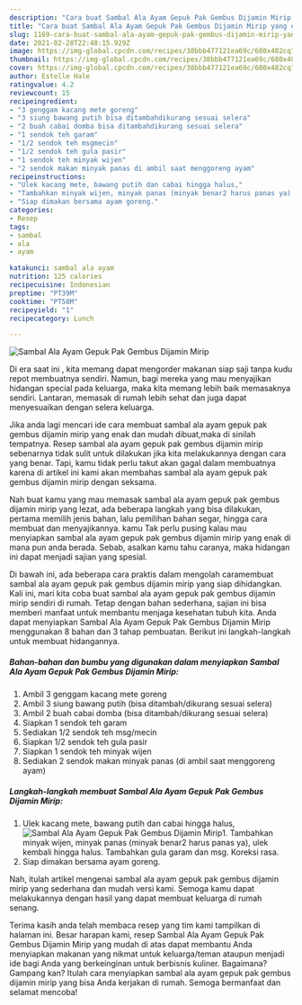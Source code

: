 ```yaml
---
description: "Cara buat Sambal Ala Ayam Gepuk Pak Gembus Dijamin Mirip yang enak dan Mudah Dibuat"
title: "Cara buat Sambal Ala Ayam Gepuk Pak Gembus Dijamin Mirip yang enak dan Mudah Dibuat"
slug: 1169-cara-buat-sambal-ala-ayam-gepuk-pak-gembus-dijamin-mirip-yang-enak-dan-mudah-dibuat
date: 2021-02-28T22:48:15.929Z
image: https://img-global.cpcdn.com/recipes/38bbb477121ea69c/680x482cq70/sambal-ala-ayam-gepuk-pak-gembus-dijamin-mirip-foto-resep-utama.jpg
thumbnail: https://img-global.cpcdn.com/recipes/38bbb477121ea69c/680x482cq70/sambal-ala-ayam-gepuk-pak-gembus-dijamin-mirip-foto-resep-utama.jpg
cover: https://img-global.cpcdn.com/recipes/38bbb477121ea69c/680x482cq70/sambal-ala-ayam-gepuk-pak-gembus-dijamin-mirip-foto-resep-utama.jpg
author: Estelle Hale
ratingvalue: 4.2
reviewcount: 15
recipeingredient:
- "3 genggam kacang mete goreng"
- "3 siung bawang putih bisa ditambahdikurang sesuai selera"
- "2 buah cabai domba bisa ditambahdikurang sesuai selera"
- "1 sendok teh garam"
- "1/2 sendok teh msgmecin"
- "1/2 sendok teh gula pasir"
- "1 sendok teh minyak wijen"
- "2 sendok makan minyak panas di ambil saat menggoreng ayam"
recipeinstructions:
- "Ulek kacang mete, bawang putih dan cabai hingga halus,"
- "Tambahkan minyak wijen, minyak panas (minyak benar2 harus panas ya), ulek kembali hingga halus. Tambahkan gula garam dan msg. Koreksi rasa."
- "Siap dimakan bersama ayam goreng."
categories:
- Resep
tags:
- sambal
- ala
- ayam

katakunci: sambal ala ayam 
nutrition: 125 calories
recipecuisine: Indonesian
preptime: "PT39M"
cooktime: "PT58M"
recipeyield: "1"
recipecategory: Lunch

---
```



![Sambal Ala Ayam Gepuk Pak Gembus Dijamin Mirip](https://img-global.cpcdn.com/recipes/38bbb477121ea69c/680x482cq70/sambal-ala-ayam-gepuk-pak-gembus-dijamin-mirip-foto-resep-utama.jpg)

Di era  saat ini , kita memang dapat mengorder makanan siap saji tanpa kudu repot membuatnya sendiri. Namun, bagi mereka yang mau menyajikan hidangan special pada keluarga, maka kita memang lebih baik memasaknya sendiri. Lantaran, memasak di rumah lebih sehat dan juga dapat menyesuaikan dengan selera keluarga.

Jika anda lagi mencari ide cara membuat sambal ala ayam gepuk pak gembus dijamin mirip yang enak dan mudah dibuat,maka di sinilah tempatnya. Resep sambal ala ayam gepuk pak gembus dijamin mirip  sebenarnya tidak sulit untuk dilakukan jika kita melakukannya dengan cara yang benar. Tapi, kamu tidak perlu takut akan gagal dalam membuatnya 
karena di artikel ini kami akan membahas sambal ala ayam gepuk pak gembus dijamin mirip dengan seksama.  



Nah buat kamu yang mau memasak sambal ala ayam gepuk pak gembus dijamin mirip yang lezat, ada beberapa langkah yang bisa dilakukan, pertama memilih jenis bahan, lalu pemilihan bahan segar, hingga cara membuat dan menyajikannya. kamu Tak perlu pusing kalau mau menyiapkan sambal ala ayam gepuk pak gembus dijamin mirip yang enak di mana pun anda berada. Sebab, asalkan kamu  tahu caranya, maka hidangan ini dapat menjadi sajian yang spesial.

Di bawah ini, ada beberapa cara praktis  dalam mengolah caramembuat sambal ala ayam gepuk pak gembus dijamin mirip yang siap dihidangkan. Kali ini, mari kita coba buat sambal ala ayam gepuk pak gembus dijamin mirip sendiri di rumah. Tetap dengan bahan sederhana, sajian ini bisa memberi manfaat untuk membantu menjaga kesehatan tubuh kita. Anda dapat menyiapkan Sambal Ala Ayam Gepuk Pak Gembus Dijamin Mirip menggunakan 8 bahan dan 3 tahap pembuatan. Berikut ini langkah-langkah untuk membuat hidangannya.

<!--inarticleads1-->

##### Bahan-bahan dan bumbu yang digunakan dalam menyiapkan Sambal Ala Ayam Gepuk Pak Gembus Dijamin Mirip:

1. Ambil 3 genggam kacang mete goreng
1. Ambil 3 siung bawang putih (bisa ditambah/dikurang sesuai selera)
1. Ambil 2 buah cabai domba (bisa ditambah/dikurang sesuai selera)
1. Siapkan 1 sendok teh garam
1. Sediakan 1/2 sendok teh msg/mecin
1. Siapkan 1/2 sendok teh gula pasir
1. Siapkan 1 sendok teh minyak wijen
1. Sediakan 2 sendok makan minyak panas (di ambil saat menggoreng ayam)




<!--inarticleads2-->

##### Langkah-langkah membuat Sambal Ala Ayam Gepuk Pak Gembus Dijamin Mirip:

1. Ulek kacang mete, bawang putih dan cabai hingga halus,
<img src="https://img-global.cpcdn.com/steps/648f72e460b66d71/160x128cq70/sambal-ala-ayam-gepuk-pak-gembus-dijamin-mirip-langkah-memasak-1-foto.jpg" alt="Sambal Ala Ayam Gepuk Pak Gembus Dijamin Mirip">1. Tambahkan minyak wijen, minyak panas (minyak benar2 harus panas ya), ulek kembali hingga halus. Tambahkan gula garam dan msg. Koreksi rasa.
1. Siap dimakan bersama ayam goreng.




Nah, itulah artikel mengenai  sambal ala ayam gepuk pak gembus dijamin mirip  yang sederhana dan mudah versi kami. Semoga kamu dapat melakukannya dengan hasil yang dapat membuat keluarga di rumah senang. 

Terima kasih anda telah membaca resep yang tim kami tampilkan di halaman ini. Besar harapan kami, resep  Sambal Ala Ayam Gepuk Pak Gembus Dijamin Mirip yang mudah di atas dapat membantu Anda menyiapkan makanan yang nikmat untuk keluarga/teman ataupun menjadi ide bagi Anda yang berkeinginan untuk berbisnis kuliner. Bagaimana? Gampang kan? Itulah cara menyiapkan sambal ala ayam gepuk pak gembus dijamin mirip yang bisa Anda kerjakan di rumah. Semoga bermanfaat dan selamat mencoba!

